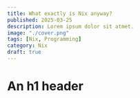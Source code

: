 ```yaml
---
title: What exactly is Nix anyway?
published: 2025-03-25
description: Lorem ipsum dolor sit atmet.
image: "./cover.png"
tags: [Nix, Programming]
category: Nix
draft: true
---
```


# An h1 header
